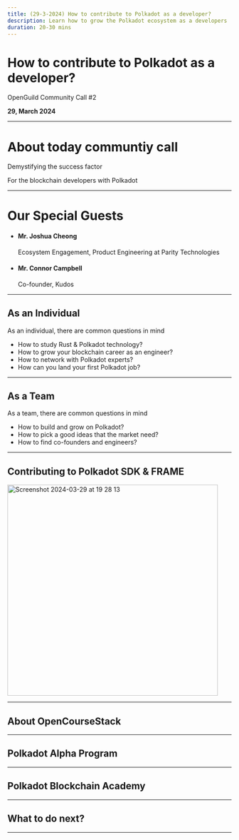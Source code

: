 ```yaml
---
title: (29-3-2024) How to contribute to Polkadot as a developer?
description: Learn how to grow the Polkadot ecosystem as a developers
duration: 20-30 mins
---
```


# How to contribute to Polkadot as a developer?

OpenGuild Community Call #2

<pba-flex center>

**29, March 2024**

</pba-flex>

---

# About today communtiy call

Demystifying the success factor

For the blockchain developers with Polkadot

---

# Our Special Guests

- #### Mr. Joshua Cheong

  Ecosystem Engagement, Product Engineering at Parity Technologies

- #### Mr. Connor Campbell

  Co-founder, Kudos

---

## As an Individual

As an individual, there are common questions in mind

- How to study Rust & Polkadot technology?
- How to grow your blockchain career as an engineer?
- How to network with Polkadot experts?
- How can you land your first Polkadot job?

---

## As a Team

As a team, there are common questions in mind

- How to build and grow on Polkadot?
- How to pick a good ideas that the market need?
- How to find co-founders and engineers?

---

## Contributing to Polkadot SDK & FRAME

<img width="473" alt="Screenshot 2024-03-29 at 19 28 13" src="https://github.com/openguild-labs/open-rust/assets/56880684/b1d9faa7-391a-4ea3-827f-5c08af766d1f">

---

## About OpenCourseStack

---

## Polkadot Alpha Program

---

## Polkadot Blockchain Academy

---

## What to do next?

---

